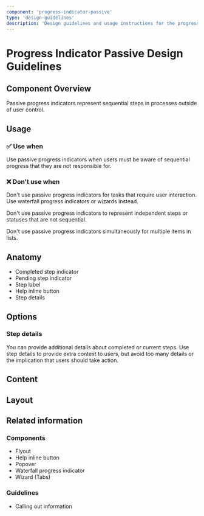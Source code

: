 ```yaml
---
component: 'progress-indicator-passive'
type: 'design-guidelines'
description: 'Design guidelines and usage instructions for the progress-indicator-passive component extracted from SKY UX documentation.'
---
```


# Progress Indicator Passive Design Guidelines

## Component Overview
Passive progress indicators represent sequential steps in processes outside of user control.

## Usage

### ✅ Use when

Use passive progress indicators when users must be aware of sequential progress that they are not responsible for.

### ❌ Don't use when

Don't use passive progress indicators for tasks that require user interaction. Use waterfall progress indicators or wizards instead.

Don't use passive progress indicators to represent independent steps or statuses that are not sequential.

Don't use passive progress indicators simultaneously for multiple items in lists.

## Anatomy

- Completed step indicator
- Pending step indicator
- Step label
- Help inline button
- Step details

## Options

### Step details

You can provide additional details about completed or current steps. Use step details to provide extra context to users, but avoid too many details or the implication that users should take action.

## Content

## Layout

## Related information

### Components

- Flyout
- Help inline button
- Popover
- Waterfall progress indicator
- Wizard (Tabs)

### Guidelines

- Calling out information